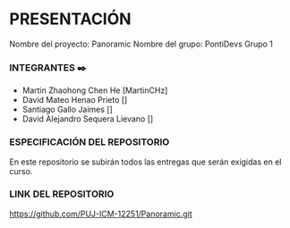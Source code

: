# PRESENTACIÓN
Nombre del proyecto: Panoramic
Nombre del grupo: PontiDevs
 Grupo 1

### INTEGRANTES ✒️
- Martin Zhaohong Chen He [MartinCHz] <br />
- David Mateo Henao Prieto [] <br />
- Santiago Gallo Jaimes [] <br />
- David Alejandro Sequera Lievano [] <br />

### ESPECIFICACIÓN DEL REPOSITORIO
En este repositorio se subirán todos las entregas que serán exigidas en el curso.

### LINK DEL REPOSITORIO
https://github.com/PUJ-ICM-12251/Panoramic.git